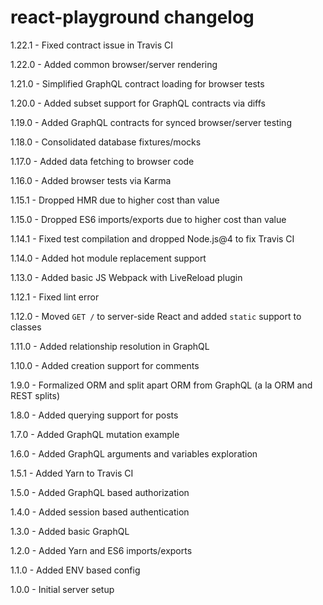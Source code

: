 # react-playground changelog
1.22.1 - Fixed contract issue in Travis CI

1.22.0 - Added common browser/server rendering

1.21.0 - Simplified GraphQL contract loading for browser tests

1.20.0 - Added subset support for GraphQL contracts via diffs

1.19.0 - Added GraphQL contracts for synced browser/server testing

1.18.0 - Consolidated database fixtures/mocks

1.17.0 - Added data fetching to browser code

1.16.0 - Added browser tests via Karma

1.15.1 - Dropped HMR due to higher cost than value

1.15.0 - Dropped ES6 imports/exports due to higher cost than value

1.14.1 - Fixed test compilation and dropped Node.js@4 to fix Travis CI

1.14.0 - Added hot module replacement support

1.13.0 - Added basic JS Webpack with LiveReload plugin

1.12.1 - Fixed lint error

1.12.0 - Moved `GET /` to server-side React and added `static` support to classes

1.11.0 - Added relationship resolution in GraphQL

1.10.0 - Added creation support for comments

1.9.0 - Formalized ORM and split apart ORM from GraphQL (a la ORM and REST splits)

1.8.0 - Added querying support for posts

1.7.0 - Added GraphQL mutation example

1.6.0 - Added GraphQL arguments and variables exploration

1.5.1 - Added Yarn to Travis CI

1.5.0 - Added GraphQL based authorization

1.4.0 - Added session based authentication

1.3.0 - Added basic GraphQL

1.2.0 - Added Yarn and ES6 imports/exports

1.1.0 - Added ENV based config

1.0.0 - Initial server setup
